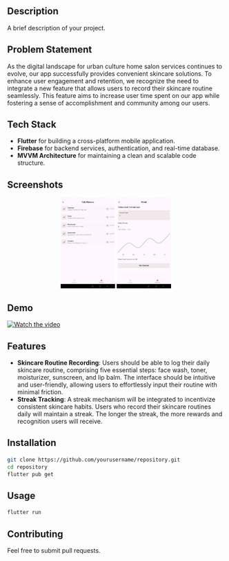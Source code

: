 ## Description
A brief description of your project.

## Problem Statement
As the digital landscape for urban culture home salon services continues to evolve, our app successfully provides convenient skincare solutions. To enhance user engagement and retention, we recognize the need to integrate a new feature that allows users to record their skincare routine seamlessly. This feature aims to increase user time spent on our app while fostering a sense of accomplishment and community among our users.

## Tech Stack
- **Flutter** for building a cross-platform mobile application.
- **Firebase** for backend services, authentication, and real-time database.
- **MVVM Architecture** for maintaining a clean and scalable code structure.

## Screenshots

<div align="center">
  <img src="https://github.com/Vipul-sh01/Urban-Cult/blob/main/2github.jpg" alt="Post Details 1" width="25%">
  <img src="https://github.com/Vipul-sh01/Urban-Cult/blob/main/3github.jpg" alt="Post Details 2" width="25%">
</div>

## Demo
[![Watch the video](thumbnail_image_url_here)](video_url_here)

## Features
- **Skincare Routine Recording**: Users should be able to log their daily skincare routine, comprising five essential steps: face wash, toner, moisturizer, sunscreen, and lip balm. The interface should be intuitive and user-friendly, allowing users to effortlessly input their routine with minimal friction.
- **Streak Tracking**: A streak mechanism will be integrated to incentivize consistent skincare habits. Users who record their skincare routines daily will maintain a streak. The longer the streak, the more rewards and recognition users will receive.

## Installation
```sh
git clone https://github.com/yourusername/repository.git
cd repository
flutter pub get
```

## Usage
```sh
flutter run
```

## Contributing
Feel free to submit pull requests.

